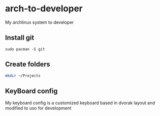 # arch-to-developer
My archlinux system to developer

## Install git
```
sudo pacman -S git
```

## Create folders
``` bash
mkdir ~/Projects
```


## KeyBoard config
My keyboard config is a customized keyboard based in dvorak layout and modified to uso for development
